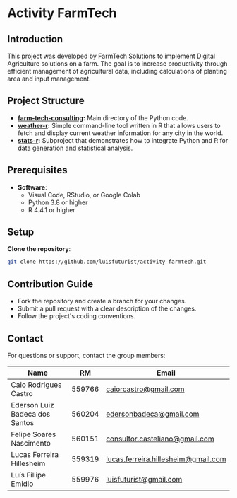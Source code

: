 # Activity FarmTech

## Introduction

This project was developed by FarmTech Solutions to implement Digital Agriculture solutions on a farm. The goal is to increase productivity through efficient management of agricultural data, including calculations of planting area and input management.

## Project Structure

- **[farm-tech-consulting](./farm-tech-consulting/README.md):** Main directory of the Python code.
- **[weather-r](./weather-r/README.md):** Simple command-line tool written in R that allows users to fetch and display current weather information for any city in the world.
- **[stats-r](./stats-r/README.md):** Subproject that demonstrates how to integrate Python and R for data generation and statistical analysis.

## Prerequisites

- **Software**:
    - Visual Code, RStudio, or Google Colab
    - Python 3.8 or higher
    - R 4.4.1 or higher

## Setup

 **Clone the repository**:

```bash
git clone https://github.com/luisfuturist/activity-farmtech.git
```

## Contribution Guide

- Fork the repository and create a branch for your changes.
- Submit a pull request with a clear description of the changes.
- Follow the project's coding conventions.

## Contact

For questions or support, contact the group members:

| Name                          | RM       | Email                                                      |
| ------------------------------| -------- | ---------------------------------------------------------- |
| Caio Rodrigues Castro          | 559766   | [caiorcastro@gmail.com](mailto:caiorcastro@gmail.com)      |
| Ederson Luiz Badeca dos Santos | 560204   | [edersonbadeca@gmail.com](mailto:edersonbadeca@gmail.com)  |
| Felipe Soares Nascimento       | 560151   | [consultor.casteliano@gmail.com](mailto:consultor.casteliano@gmail.com) |
| Lucas Ferreira Hillesheim      | 559319   | [lucas.ferreira.hillesheim@gmail.com](mailto:lucas.ferreira.hillesheim@gmail.com) |
| Luís Fillipe Emidio            | 559976   | [luisfuturist@gmail.com](mailto:luisfuturist@gmail.com)    |
